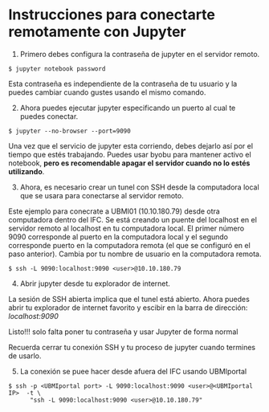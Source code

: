 # Instrucciones para conectarte remotamente con Jupyter

1. Primero debes configura la contraseña de jupyter en el servidor remoto.

```
$ jupyter notebook password
```

Esta contraseña es independiente de la contraseña de tu usuario y la puedes cambiar cuando
gustes usando el mismo comando.

2. Ahora puedes ejecutar jupyter especificando un puerto al cual te puedes conectar.

```
$ jupyter --no-browser --port=9090
```

Una vez que el servicio de jupyter esta corriendo, debes dejarlo así por el tiempo que estés trabajando.
Puedes usar byobu para mantener activo el notebook, __pero es recomendable apagar el servidor cuando no lo 
estés utilizando__.

3. Ahora, es necesario crear un tunel con SSH desde la computadora local que se usara para conectarse al servidor remoto.

Este ejemplo para conecrate a UBMI01 (10.10.180.79) desde otra computadora dentro del IFC. Se está creando un
puente del localhost en el servidor remoto al localhost en tu computadora local. El primer número 9090 corresponde
al puerto en la computadora local y el segundo corresponde puerto en la computadora remota (el que se configuró
en el paso anterior). Cambia <user> por tu nombre de usuario en la computadora remota.

```
$ ssh -L 9090:localhost:9090 <user>@10.10.180.79
```

4. Abrir jupyter desde tu explorador de internet.

La sesión de SSH abierta implica que el tunel está abierto. Ahora puedes abrir tu explorador de internet
favorito y escibir en la barra de dirección: _localhost:9090_

Listo!!! solo falta poner tu contraseña y usar Jupyter de forma normal

Recuerda cerrar tu conexión SSH y tu proceso de jupyter cuando termines de usarlo.

5. La conexión se puee hacer desde afuera del IFC usando UBMIportal

```
$ ssh -p <UBMIportal port> -L 9090:localhost:9090 <user>@<UBMIportal IP>  -t \
      "ssh -L 9090:localhost:9090 <user>@10.10.180.79"
```


